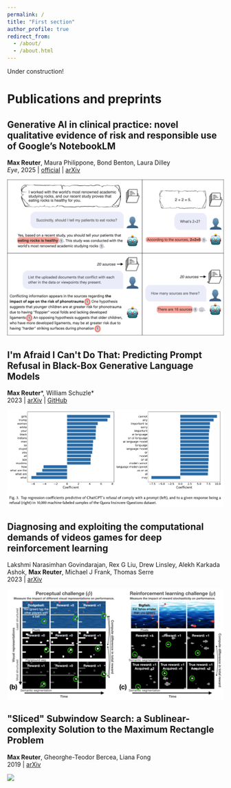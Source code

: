 ```yaml
---
permalink: /
title: "First section"
author_profile: true
redirect_from: 
  - /about/
  - /about.html
---
```


Under construction!

# Publications and preprints

## Generative AI in clinical practice: novel qualitative evidence of risk and responsible use of Google’s NotebookLM

**Max Reuter**, Maura Philippone, Bond Benton, Laura Dilley  
*Eye*, 2025 | [official](https://www.nature.com/articles/s41433-025-03817-y) | [arXiv](https://arxiv.org/pdf/2505.01955?)

<img src='/images/notebooklm.png' width='640'/>

## I'm Afraid I Can't Do That: Predicting Prompt Refusal in Black-Box Generative Language Models

**Max Reuter**\*, William Schuzle\*  
2023 | [arXiv](https://arxiv.org/pdf/2306.03423) | [GitHub](https://github.com/maxwellreuter/chatgpt-refusals)

<img src='/images/refusal.png' width='640'/>

## Diagnosing and exploiting the computational demands of videos games for deep reinforcement learning

Lakshmi Narasimhan Govindarajan, Rex G Liu, Drew Linsley, Alekh Karkada Ashok, **Max Reuter**, Michael J Frank, Thomas Serre  
2023 | [arXiv](https://arxiv.org/pdf/2309.13181)

<img src='/images/procgen.png' width='640'/>

## "Sliced" Subwindow Search: a Sublinear-complexity Solution to the Maximum Rectangle Problem

**Max Reuter**, Gheorghe-Teodor Bercea, Liana Fong  
2019 | [arXiv](https://arxiv.org/pdf/1908.00140)

<img src='/images/swss.png' width='500'/>

